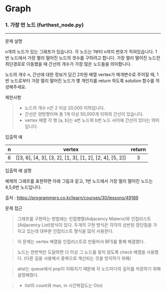 # Graph
### 1. 가장 먼 노드 (furthest_node.py)
---
문제 설명

n개의 노드가 있는 그래프가 있습니다. 각 노드는 1부터 n까지 번호가 적혀있습니다. 1번 노드에서 가장 멀리 떨어진 노드의 갯수를 구하려고 합니다. 가장 멀리 떨어진 노드란 최단경로로 이동했을 때 간선의 개수가 가장 많은 노드들을 의미합니다.

노드의 개수 n, 간선에 대한 정보가 담긴 2차원 배열 vertex가 매개변수로 주어질 때, 1번 노드로부터 가장 멀리 떨어진 노드가 몇 개인지를 return 하도록 solution 함수를 작성해주세요.

제한사항
> * 노드의 개수 n은 2 이상 20,000 이하입니다.
> * 간선은 양방향이며 총 1개 이상 50,000개 이하의 간선이 있습니다.
> * vertex 배열 각 행 [a, b]는 a번 노드와 b번 노드 사이에 간선이 있다는 의미입니다.

입출력 예

|n|vertex|return|
|:-:|:--:|:----:|
|6|[[3, 6], [4, 3], [3, 2], [1, 3], [1, 2], [2, 4], [5, 2]]|3|

입출력 예 설명

예제의 그래프를 표현하면 아래 그림과 같고, 1번 노드에서 가장 멀리 떨어진 노드는 4,5,6번 노드입니다.

출처 : https://programmers.co.kr/learn/courses/30/lessons/49189

문제 접근
> 그래프를 구현하는 방법에는 인접행렬(Adjacency Materix)와 인접리스트(Adjacency List)방식이 있다. 두개의 구현 방식은 각각의 상반된 장단점을 가지고 있는데 대부분 인접리스트 형식을 많이 사용한다.

> 이 문제는 vertex 배열을 인접리스트로 만들어서 BFS를 통해 해결했다.

> 노드는 한번씩만 도달하면 더 이상 그 노드를 찾지 않도록 check 배열을 사용했다. (다른 길을 사용해서 중복으로 계산되는 것을 방지하기 위해)

> alist는 queue에서 pop이 이뤄지기 때문에 각 노드마다의 깊이를 저장하기 위해 설정해줬다.

> * list의 count와 max, in 시간복잡도는 O(n)

